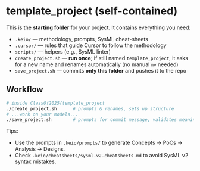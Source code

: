 # template_project (self-contained)

This is the **starting folder** for your project. It contains everything you need:
- `.keio/` — methodology, prompts, SysML cheat-sheets
- `.cursor/` — rules that guide Cursor to follow the methodology
- `scripts/` — helpers (e.g., SysML linter)
- `create_project.sh` — **run once**; if still named `template_project`, it asks for a new name and renames automatically (no manual `mv` needed)
- `save_project.sh` — commits **only this folder** and pushes it to the repo

## Workflow
```bash
# inside ClassOf2025/template_project
./create_project.sh      # prompts & renames, sets up structure
# ...work on your models...
./save_project.sh        # prompts for commit message, validates meaningful changes, pushes only your folder
```

Tips:
- Use the prompts in `.keio/prompts/` to generate Concepts → PoCs → Analysis → Designs.
- Check `.keio/cheatsheets/sysml-v2-cheatsheets.md` to avoid SysML v2 syntax mistakes.
